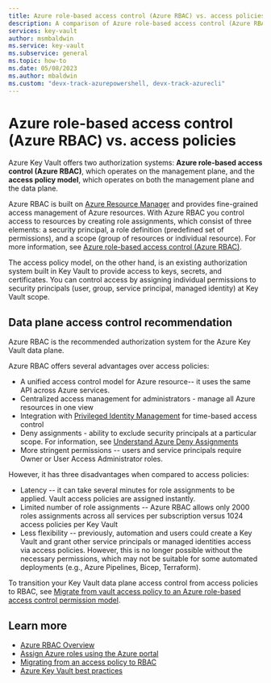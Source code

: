 ```yaml
---
title: Azure role-based access control (Azure RBAC) vs. access policies
description: A comparison of Azure role-based access control (Azure RBAC) and access policies
services: key-vault
author: msmbaldwin
ms.service: key-vault
ms.subservice: general
ms.topic: how-to
ms.date: 05/08/2023
ms.author: mbaldwin
ms.custom: "devx-track-azurepowershell, devx-track-azurecli"
---
```

# Azure role-based access control (Azure RBAC) vs. access policies

Azure Key Vault offers two authorization systems: **Azure role-based access control (Azure RBAC)**, which operates on the management plane, and the **access policy model**, which operates on both the management plane and the data plane.

Azure RBAC is built on [Azure Resource Manager](../../azure-resource-manager/management/overview.md) and provides fine-grained access management of Azure resources. With Azure RBAC you control access to resources by creating role assignments, which consist of three elements: a security principal, a role definition (predefined set of permissions), and a scope (group of resources or individual resource). For more information, see [Azure role-based access control (Azure RBAC)](../../role-based-access-control/overview.md).

The access policy model, on the other hand, is an existing authorization system built in Key Vault to provide access to keys, secrets, and certificates. You can control access by assigning individual permissions to security principals (user, group, service principal, managed identity) at Key Vault scope.

## Data plane access control recommendation

Azure RBAC is the recommended authorization system for the Azure Key Vault data plane.

Azure RBAC offers several advantages over access policies:
- A unified access control model for Azure resource-- it uses the same API across Azure services.
- Centralized access management for administrators - manage all Azure resources in one view
- Integration with [Privileged Identity Management](../../active-directory/privileged-identity-management/pim-configure.md) for time-based access control
- Deny assignments - ability to exclude security principals at a particular scope. For information, see [Understand Azure Deny Assignments](../../role-based-access-control/deny-assignments.md)
- More stringent permissions -- users and service principals require Owner or User Access Administrator roles.

However, it has three disadvantages when compared to access policies:
- Latency -- it can take several minutes for role assignments to be applied. Vault access policies are assigned instantly.
- Limited number of role assignments -- Azure RBAC allows only 2000 roles assignments across all services per subscription versus 1024 access policies per Key Vault
- Less flexibility -- previously, automation and users could create a Key Vault and grant other service principals or managed identities access via access policies. However, this is no longer possible without the necessary permissions, which may not be suitable for some automated deployments (e.g., Azure Pipelines, Bicep, Terraform).

To transition your Key Vault data plane access control from access policies to RBAC, see [Migrate from vault access policy to an Azure role-based access control permission model](rbac-migration.md).

## Learn more

- [Azure RBAC Overview](../../role-based-access-control/overview.md)
- [Assign Azure roles using the Azure portal](../../role-based-access-control/role-assignments-portal.md)
- [Migrating from an access policy to RBAC](../../role-based-access-control/tutorial-custom-role-cli.md)
- [Azure Key Vault best practices](best-practices.md)
